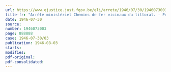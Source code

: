 ```yaml
---
url: https://www.ejustice.just.fgov.be/eli/arrete/1946/07/30/1946073003/justel
title-fr: "Arrêté ministériel Chemins de fer vicinaux du littoral. - Prix à percevoir pour le transport des voyageurs pendant la période du 1er juillet au 30 septembre"
date: 1946-07-30
source:
number: 1946073003
page: 888888
case: 1946-07-30/03
publication: 1946-08-03
starts:
modifies:
pdf-original:
pdf-consolidated:
---
```



